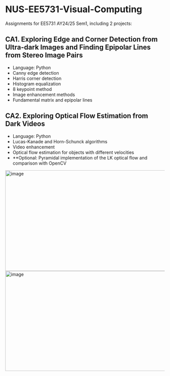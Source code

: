 # NUS-EE5731-Visual-Computing

Assignments for EE5731 AY24/25 Sem1, including 2 projects:

## CA1. Exploring Edge and Corner Detection from Ultra-dark Images and Finding Epipolar Lines from Stereo Image Pairs

* Language: Python
* Canny edge detection
* Harris corner detection
* Histogram equalization
* 8 keypoint method
* Image enhancement methods
* Fundamental matrix and epipolar lines

## CA2. Exploring Optical Flow Estimation from Dark Videos

* Language: Python
* Lucas-Kanade and Horn-Schunck algorithms
* Video enhancement
* Optical flow estimation for objects with different velocities
* **Optional: Pyramidal implementation of the LK optical flow and comparison with OpenCV
<img width="510" height="317" alt="image" src="https://github.com/user-attachments/assets/37f12233-cd85-48e5-bc14-ef12da94bf18" />
<img width="508" height="315" alt="image" src="https://github.com/user-attachments/assets/71210f13-5345-4829-94a2-1c1498cb4049" />


  

